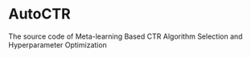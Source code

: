 # AutoCTR
The source code of Meta-learning Based CTR Algorithm Selection and Hyperparameter Optimization
